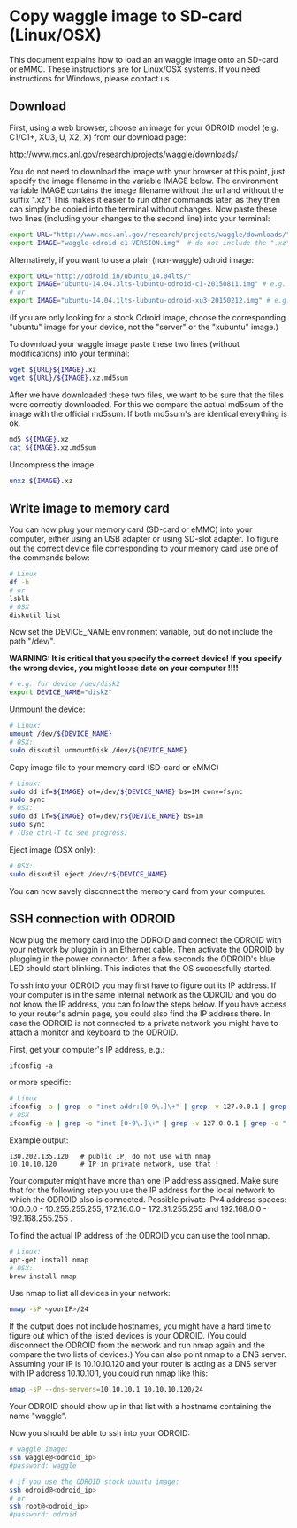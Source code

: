 
# Copy waggle image to SD-card (Linux/OSX)

This document explains how to load an an waggle image onto an SD-card or eMMC. These instructions are for Linux/OSX systems. If you need instructions for Windows, please contact us.

## Download

First, using a web browser, choose an image for your ODROID model (e.g. C1/C1+, XU3, U, X2, X) from our download page: 

http://www.mcs.anl.gov/research/projects/waggle/downloads/

You do not need to download the image with your browser at this point, just specify the image filename in the variable IMAGE below. The environment variable IMAGE contains the image filename without the url and without the suffix ".xz"! This makes it easier to run other commands later, as they then can simply be copied into the terminal without changes. Now paste these two lines (including your changes to the second line) into your terminal:

```bash
export URL="http://www.mcs.anl.gov/research/projects/waggle/downloads/"
export IMAGE="waggle-odroid-c1-VERSION.img"  # do not include the ".xz" suffix !
```

Alternatively, if you want to use a plain (non-waggle) odroid image: 
```bash
export URL="http://odroid.in/ubuntu_14.04lts/"
export IMAGE="ubuntu-14.04.3lts-lubuntu-odroid-c1-20150811.img" # e.g. for the ODROID-C1 and ODROID-C1+ 
# or
export IMAGE="ubuntu-14.04.1lts-lubuntu-odroid-xu3-20150212.img" # e.g. for the ODROID-XU3
```
(If you are only looking for a stock Odroid image, choose the corresponding "ubuntu" image for your device, not the "server" or the "xubuntu" image.)

To download your waggle image paste these two lines (without modifications) into your terminal:
```bash
wget ${URL}${IMAGE}.xz
wget ${URL}/${IMAGE}.xz.md5sum
```

After we have downloaded these two files, we want to be sure that the files were correctly downloaded. For this we compare the actual md5sum of the image with the official md5sum. If both md5sum's are identical everything is ok.
```bash
md5 ${IMAGE}.xz
cat ${IMAGE}.xz.md5sum
```

Uncompress the image:
```bash
unxz ${IMAGE}.xz
```

## Write image to memory card
You can now plug your memory card (SD-card or eMMC) into your computer, either using an USB adapter or using SD-slot adapter. To figure out the correct device file corresponding to your memory card use one of the commands below:
```bash
# Linux
df -h
# or
lsblk
# OSX
diskutil list
```

Now set the DEVICE_NAME environment variable, but do not include the path "/dev/".

**WARNING: It is critical that you specify the correct device! If you specify the wrong device, you might loose data on your computer !!!!**
```bash
# e.g. for device /dev/disk2
export DEVICE_NAME="disk2" 
```

Unmount the device:
```bash
# Linux: 
umount /dev/${DEVICE_NAME}
# OSX:
sudo diskutil unmountDisk /dev/${DEVICE_NAME}
```

Copy image file to your memory card (SD-card or eMMC)
```bash
# Linux:
sudo dd if=${IMAGE} of=/dev/${DEVICE_NAME} bs=1M conv=fsync
sudo sync
# OSX:
sudo dd if=${IMAGE} of=/dev/r${DEVICE_NAME} bs=1m
sudo sync
# (Use ctrl-T to see progress)
```


Eject image (OSX only):
```bash
# OSX: 
sudo diskutil eject /dev/r${DEVICE_NAME}
```

You can now savely disconnect the memory card from your computer.

## SSH connection with ODROID

Now plug the memory card into the ODROID and connect the ODROID with your network by pluggin in an Ethernet cable. Then activate the ODROID by plugging in the power connector. After a few seconds the ODROID's blue LED should start blinking. This indictes that the OS successfully started. 

To ssh into your ODROID you may first have to figure out its IP address. If your computer is in the same internal network as the ODROID and you do not know the IP address, you can follow the steps below. If you have access to your router's admin page, you could also find the IP address there. In case the ODROID is not connected to a private network you might have to attach a monitor and keyboard to the ODROID.

First, get your computer's IP address, e.g.:
```text
ifconfig -a
```
or more specific:
```bash
# Linux
ifconfig -a | grep -o "inet addr:[0-9\.]\+" | grep -v 127.0.0.1 | grep -o "[0-9\.]\+"
# OSX
ifconfig -a | grep -o "inet [0-9\.]\+" | grep -v 127.0.0.1 | grep -o "[0-9\.]\+"
```
Example output:
```text
130.202.135.120   # public IP, do not use with nmap
10.10.10.120      # IP in private network, use that !
```

Your computer might have more than one IP address assigned. Make sure that for the following step you use the IP address for the local network to which the ODROID also is connected. Possible private IPv4 address spaces: 10.0.0.0 - 10.255.255.255, 172.16.0.0 - 172.31.255.255 and 192.168.0.0 - 192.168.255.255 .

To find the actual IP address of the ODROID you can use the tool nmap.
```bash
# Linux:
apt-get install nmap
# OSX:
brew install nmap
```

Use nmap to list all devices in your network:
```bash
nmap -sP <yourIP>/24 
```
If the output does not include hostnames, you might have a hard time to figure out which of the listed devices is your ODROID. (You could disconnect the ODROID from the network and run nmap again and the compare the two lists of devices.) You can also point nmap to a DNS server. Assuming your IP is 10.10.10.120 and your router is acting as a DNS server with IP address 10.10.10.1, you could run nmap like this:

```bash
nmap -sP --dns-servers=10.10.10.1 10.10.10.120/24  
```

Your ODROID should show up in that list with a hostname containing the name "waggle".


Now you should be able to ssh into your ODROID:
```bash
# waggle image:
ssh waggle@<odroid_ip>
#password: waggle

# if you use the ODROID stock ubuntu image:
ssh odroid@<odroid_ip>
# or
ssh root@<odroid_ip>
#password: odroid
```



